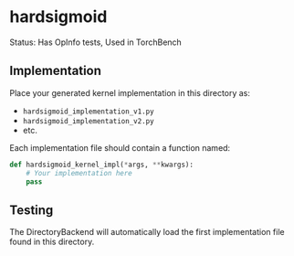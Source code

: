 # hardsigmoid

Status: Has OpInfo tests, Used in TorchBench

## Implementation

Place your generated kernel implementation in this directory as:
- `hardsigmoid_implementation_v1.py`
- `hardsigmoid_implementation_v2.py`
- etc.

Each implementation file should contain a function named:
```python
def hardsigmoid_kernel_impl(*args, **kwargs):
    # Your implementation here
    pass
```

## Testing

The DirectoryBackend will automatically load the first implementation file found in this directory.
